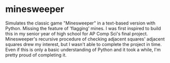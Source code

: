 # minesweeper
Simulates the classic game "Minesweeper" in a text-based version with Python. Missing the feature of 'flagging' mines.
I was first inspired to build this in my senior year of high school for AP Comp Sci's final project. Minesweeper's recursive procedure of checking adjacent squares' adjacent squares drew my interest, but I wasn't able to complete the project in time. Even if this is only a basic understanding of Python and it took a while, I'm pretty proud of completing it.
